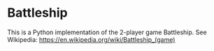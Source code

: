 # Battleship
This is a Python implementation of the 2-player game Battleship. See Wikipedia:
https://en.wikipedia.org/wiki/Battleship_(game)
